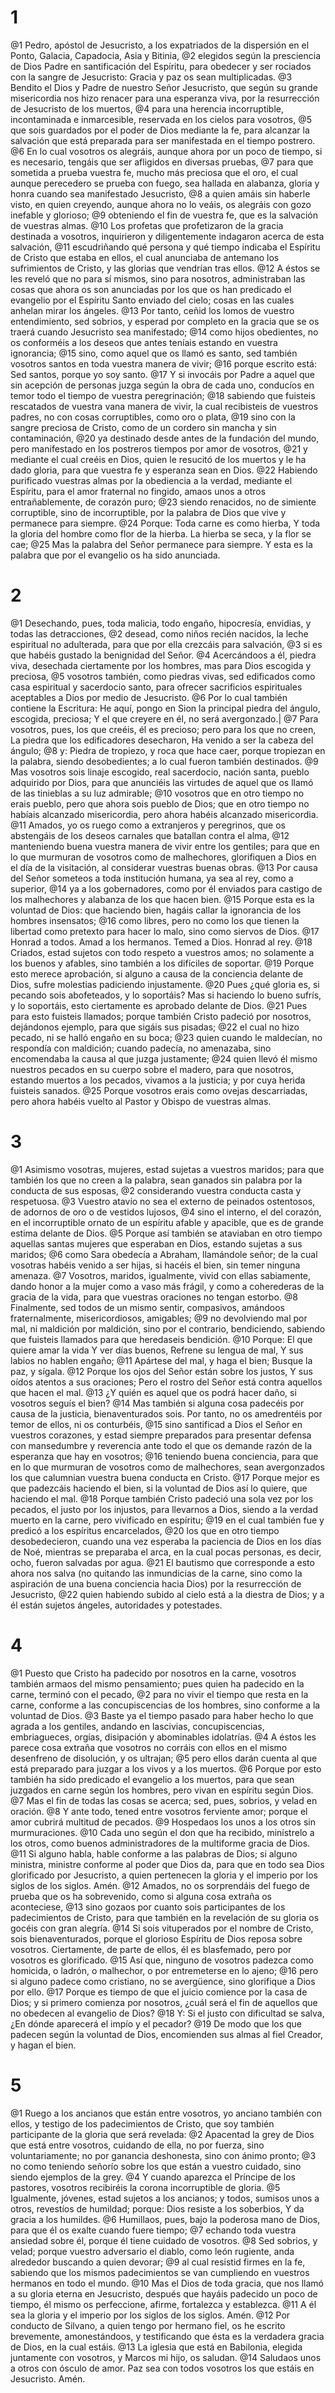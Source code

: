 # 1
@1 Pedro, apóstol de Jesucristo, a los expatriados de la dispersión en el Ponto, Galacia, Capadocia, Asia y Bitinia,
@2 elegidos según la presciencia de Dios Padre en santificación del Espíritu, para obedecer y ser rociados con la sangre de Jesucristo: Gracia y paz os sean multiplicadas.
@3 Bendito el Dios y Padre de nuestro Señor Jesucristo, que según su grande misericordia nos hizo renacer para una esperanza viva, por la resurrección de Jesucristo de los muertos,
@4 para una herencia incorruptible, incontaminada e inmarcesible, reservada en los cielos para vosotros,
@5 que sois guardados por el poder de Dios mediante la fe, para alcanzar la salvación que está preparada para ser manifestada en el tiempo postrero.
@6 En lo cual vosotros os alegráis, aunque ahora por un poco de tiempo, si es necesario, tengáis que ser afligidos en diversas pruebas,
@7 para que sometida a prueba vuestra fe, mucho más preciosa que el oro, el cual aunque perecedero se prueba con fuego, sea hallada en alabanza, gloria y honra cuando sea manifestado Jesucristo,
@8 a quien amáis sin haberle visto, en quien creyendo, aunque ahora no lo veáis, os alegráis con gozo inefable y glorioso;
@9 obteniendo el fin de vuestra fe, que es la salvación de vuestras almas.
@10 Los profetas que profetizaron de la gracia destinada a vosotros, inquirieron y diligentemente indagaron acerca de esta salvación,
@11 escudriñando qué persona y qué tiempo indicaba el Espíritu de Cristo que estaba en ellos, el cual anunciaba de antemano los sufrimientos de Cristo, y las glorias que vendrían tras ellos.
@12 A éstos se les reveló que no para sí mismos, sino para nosotros, administraban las cosas que ahora os son anunciadas por los que os han predicado el evangelio por el Espíritu Santo enviado del cielo; cosas en las cuales anhelan mirar los ángeles.
@13 Por tanto, ceñid los lomos de vuestro entendimiento, sed sobrios, y esperad por completo en la gracia que se os traerá cuando Jesucristo sea manifestado;
@14 como hijos obedientes, no os conforméis a los deseos que antes teníais estando en vuestra ignorancia;
@15 sino, como aquel que os llamó es santo, sed también vosotros santos en toda vuestra manera de vivir;
@16 porque escrito está: Sed santos, porque yo soy santo.
@17 Y si invocáis por Padre a aquel que sin acepción de personas juzga según la obra de cada uno, conducíos en temor todo el tiempo de vuestra peregrinación;
@18 sabiendo que fuisteis rescatados de vuestra vana manera de vivir, la cual recibisteis de vuestros padres, no con cosas corruptibles, como oro o plata,
@19 sino con la sangre preciosa de Cristo, como de un cordero sin mancha y sin contaminación,
@20 ya destinado desde antes de la fundación del mundo, pero manifestado en los postreros tiempos por amor de vosotros,
@21 y mediante el cual creéis en Dios, quien le resucitó de los muertos y le ha dado gloria, para que vuestra fe y esperanza sean en Dios.
@22 Habiendo purificado vuestras almas por la obediencia a la verdad, mediante el Espíritu, para el amor fraternal no fingido, amaos unos a otros entrañablemente, de corazón puro;
@23 siendo renacidos, no de simiente corruptible, sino de incorruptible, por la palabra de Dios que vive y permanece para siempre.
@24 Porque: Toda carne es como hierba, Y toda la gloria del hombre como flor de la hierba. La hierba se seca, y la flor se cae; 
@25  Mas la palabra del Señor permanece para siempre. Y esta es la palabra que por el evangelio os ha sido anunciada.

# 2
@1 Desechando, pues, toda malicia, todo engaño, hipocresía, envidias, y todas las detracciones,
@2 desead, como niños recién nacidos, la leche espiritual no adulterada, para que por ella crezcáis para salvación,
@3 si es que habéis gustado la benignidad del Señor.
@4 Acercándoos a él, piedra viva, desechada ciertamente por los hombres, mas para Dios escogida y preciosa,
@5 vosotros también, como piedras vivas, sed edificados como casa espiritual y sacerdocio santo, para ofrecer sacrificios espirituales aceptables a Dios por medio de Jesucristo.
@6 Por lo cual también contiene la Escritura: He aquí, pongo en Sion la principal piedra del ángulo, escogida, preciosa; Y el que creyere en él, no será avergonzado.|
@7 Para vosotros, pues, los que creéis, él es precioso; pero para los que no creen, La piedra que los edificadores desecharon, Ha venido a ser la cabeza del ángulo; 
@8 y: Piedra de tropiezo, y roca que hace caer, porque tropiezan en la palabra, siendo desobedientes; a lo cual fueron también destinados.
@9 Mas vosotros sois linaje escogido, real sacerdocio, nación santa, pueblo adquirido por Dios, para que anunciéis las virtudes de aquel que os llamó de las tinieblas a su luz admirable;
@10 vosotros que en otro tiempo no erais pueblo, pero que ahora sois pueblo de Dios; que en otro tiempo no habíais alcanzado misericordia, pero ahora habéis alcanzado misericordia.
@11 Amados, yo os ruego como a extranjeros y peregrinos, que os abstengáis de los deseos carnales que batallan contra el alma,
@12 manteniendo buena vuestra manera de vivir entre los gentiles; para que en lo que murmuran de vosotros como de malhechores, glorifiquen a Dios en el día de la visitación, al considerar vuestras buenas obras.
@13 Por causa del Señor someteos a toda institución humana, ya sea al rey, como a superior,
@14 ya a los gobernadores, como por él enviados para castigo de los malhechores y alabanza de los que hacen bien.
@15 Porque esta es la voluntad de Dios: que haciendo bien, hagáis callar la ignorancia de los hombres insensatos;
@16 como libres, pero no como los que tienen la libertad como pretexto para hacer lo malo, sino como siervos de Dios.
@17 Honrad a todos. Amad a los hermanos. Temed a Dios. Honrad al rey.
@18 Criados, estad sujetos con todo respeto a vuestros amos; no solamente a los buenos y afables, sino también a los difíciles de soportar.
@19 Porque esto merece aprobación, si alguno a causa de la conciencia delante de Dios, sufre molestias padiciendo injustamente.
@20 Pues ¿qué gloria es, si pecando sois abofeteados, y lo soportáis? Mas si haciendo lo bueno sufrís, y lo soportáis, esto ciertamente es aprobado delante de Dios.
@21 Pues para esto fuisteis llamados; porque también Cristo padeció por nosotros, dejándonos ejemplo, para que sigáis sus pisadas;
@22 el cual no hizo pecado, ni se halló engaño en su boca;
@23 quien cuando le maldecían, no respondía con maldición; cuando padecía, no amenazaba, sino encomendaba la causa al que juzga justamente;
@24 quien llevó él mismo nuestros pecados en su cuerpo sobre el madero, para que nosotros, estando muertos a los pecados, vivamos a la justicia; y por cuya herida fuisteis sanados.
@25 Porque vosotros erais como ovejas descarriadas, pero ahora habéis vuelto al Pastor y Obispo de vuestras almas.

# 3
@1 Asimismo vosotras, mujeres, estad sujetas a vuestros maridos; para que también los que no creen a la palabra, sean ganados sin palabra por la conducta de sus esposas,
@2 considerando vuestra conducta casta y respetuosa.
@3 Vuestro atavío no sea el externo de peinados ostentosos, de adornos de oro o de vestidos lujosos,
@4 sino el interno, el del corazón, en el incorruptible ornato de un espíritu afable y apacible, que es de grande estima delante de Dios.
@5 Porque así también se ataviaban en otro tiempo aquellas santas mujeres que esperaban en Dios, estando sujetas a sus maridos;
@6 como Sara obedecía a Abraham, llamándole señor; de la cual vosotras habéis venido a ser hijas, si hacéis el bien, sin temer ninguna amenaza.
@7 Vosotros, maridos, igualmente, vivid con ellas sabiamente, dando honor a la mujer como a vaso más frágil, y como a coherederas de la gracia de la vida, para que vuestras oraciones no tengan estorbo.
@8 Finalmente, sed todos de un mismo sentir, compasivos, amándoos fraternalmente, misericordiosos, amigables;
@9 no devolviendo mal por mal, ni maldición por maldición, sino por el contrario, bendiciendo, sabiendo que fuisteis llamados para que heredaseis bendición.
@10 Porque: El que quiere amar la vida Y ver días buenos, Refrene su lengua de mal, Y sus labios no hablen engaño; 
@11  Apártese del mal, y haga el bien; Busque la paz, y sígala. 
@12  Porque los ojos del Señor están sobre los justos, Y sus oídos atentos a sus oraciones; Pero el rostro del Señor está contra aquellos que hacen el mal. 
@13 ¿Y quién es aquel que os podrá hacer daño, si vosotros seguís el bien?
@14 Mas también si alguna cosa padecéis por causa de la justicia, bienaventurados sois. Por tanto, no os amedrentéis por temor de ellos, ni os conturbéis,
@15 sino santificad a Dios el Señor en vuestros corazones, y estad siempre preparados para presentar defensa con mansedumbre y reverencia ante todo el que os demande razón de la esperanza que hay en vosotros;
@16 teniendo buena conciencia, para que en lo que murmuran de vosotros como de malhechores, sean avergonzados los que calumnian vuestra buena conducta en Cristo.
@17 Porque mejor es que padezcáis haciendo el bien, si la voluntad de Dios así lo quiere, que haciendo el mal.
@18 Porque también Cristo padeció una sola vez por los pecados, el justo por los injustos, para llevarnos a Dios, siendo a la verdad muerto en la carne, pero vivificado en espíritu;
@19 en el cual también fue y predicó a los espíritus encarcelados,
@20 los que en otro tiempo desobedecieron, cuando una vez esperaba la paciencia de Dios en los días de Noé, mientras se preparaba el arca, en la cual pocas personas, es decir, ocho, fueron salvadas por agua.
@21 El bautismo que corresponde a esto ahora nos salva (no quitando las inmundicias de la carne, sino como la aspiración de una buena conciencia hacia Dios) por la resurrección de Jesucristo,
@22 quien habiendo subido al cielo está a la diestra de Dios; y a él están sujetos ángeles, autoridades y potestades.

# 4
@1 Puesto que Cristo ha padecido por nosotros en la carne, vosotros también armaos del mismo pensamiento; pues quien ha padecido en la carne, terminó con el pecado,
@2 para no vivir el tiempo que resta en la carne, conforme a las concupiscencias de los hombres, sino conforme a la voluntad de Dios.
@3 Baste ya el tiempo pasado para haber hecho lo que agrada a los gentiles, andando en lascivias, concupiscencias, embriagueces, orgías, disipación y abominables idolatrías.
@4 A éstos les parece cosa extraña que vosotros no corráis con ellos en el mismo desenfreno de disolución, y os ultrajan;
@5 pero ellos darán cuenta al que está preparado para juzgar a los vivos y a los muertos.
@6 Porque por esto también ha sido predicado el evangelio a los muertos, para que sean juzgados en carne según los hombres, pero vivan en espíritu según Dios.
@7 Mas el fin de todas las cosas se acerca; sed, pues, sobrios, y velad en oración.
@8 Y ante todo, tened entre vosotros ferviente amor; porque el amor cubrirá multitud de pecados.
@9 Hospedaos los unos a los otros sin murmuraciones.
@10 Cada uno según el don que ha recibido, minístrelo a los otros, como buenos administradores de la multiforme gracia de Dios.
@11 Si alguno habla, hable conforme a las palabras de Dios; si alguno ministra, ministre conforme al poder que Dios da, para que en todo sea Dios glorificado por Jesucristo, a quien pertenecen la gloria y el imperio por los siglos de los siglos. Amén. 
@12 Amados, no os sorprendáis del fuego de prueba que os ha sobrevenido, como si alguna cosa extraña os aconteciese,
@13 sino gozaos por cuanto sois participantes de los padecimientos de Cristo, para que también en la revelación de su gloria os gocéis con gran alegría.
@14 Si sois vituperados por el nombre de Cristo, sois bienaventurados, porque el glorioso Espíritu de Dios reposa sobre vosotros. Ciertamente, de parte de ellos, él es blasfemado, pero por vosotros es glorificado.
@15 Así que, ninguno de vosotros padezca como homicida, o ladrón, o malhechor, o por entremeterse en lo ajeno;
@16 pero si alguno padece como cristiano, no se avergüence, sino glorifique a Dios por ello.
@17 Porque es tiempo de que el juicio comience por la casa de Dios; y si primero comienza por nosotros, ¿cuál será el fin de aquellos que no obedecen al evangelio de Dios?
@18 Y: Si el justo con dificultad se salva, ¿En dónde aparecerá el impío y el pecador? 
@19 De modo que los que padecen según la voluntad de Dios, encomienden sus almas al fiel Creador, y hagan el bien.

# 5
@1 Ruego a los ancianos que están entre vosotros, yo anciano también con ellos, y testigo de los padecimientos de Cristo, que soy también participante de la gloria que será revelada:
@2 Apacentad la grey de Dios que está entre vosotros, cuidando de ella, no por fuerza, sino voluntariamente; no por ganancia deshonesta, sino con ánimo pronto;
@3 no como teniendo señorío sobre los que están a vuestro cuidado, sino siendo ejemplos de la grey.
@4 Y cuando aparezca el Príncipe de los pastores, vosotros recibiréis la corona incorruptible de gloria.
@5 Igualmente, jóvenes, estad sujetos a los ancianos; y todos, sumisos unos a otros, revestíos de humildad; porque: Dios resiste a los soberbios, Y da gracia a los humildes. 
@6 Humillaos, pues, bajo la poderosa mano de Dios, para que él os exalte cuando fuere tiempo;
@7 echando toda vuestra ansiedad sobre él, porque él tiene cuidado de vosotros.
@8 Sed sobrios, y velad; porque vuestro adversario el diablo, como león rugiente, anda alrededor buscando a quien devorar;
@9 al cual resistid firmes en la fe, sabiendo que los mismos padecimientos se van cumpliendo en vuestros hermanos en todo el mundo.
@10 Mas el Dios de toda gracia, que nos llamó a su gloria eterna en Jesucristo, después que hayáis padecido un poco de tiempo, él mismo os perfeccione, afirme, fortalezca y establezca.
@11 A él sea la gloria y el imperio por los siglos de los siglos. Amén. 
@12 Por conducto de Silvano, a quien tengo por hermano fiel, os he escrito brevemente, amonestándoos, y testificando que ésta es la verdadera gracia de Dios, en la cual estáis.
@13 La iglesia que está en Babilonia, elegida juntamente con vosotros, y Marcos mi hijo, os saludan.
@14 Saludaos unos a otros con ósculo de amor. Paz sea con todos vosotros los que estáis en Jesucristo. Amén. 